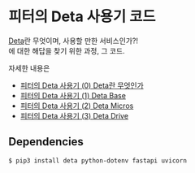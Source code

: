 피터의 Deta 사용기 코드
===

[Deta](https://deta.sh)란 무엇이며, 사용할 만한 서비스인가?!    
에 대한 해답을 찾기 위한 과정, 그 코드.

자세한 내용은
- [피터의 Deta 사용기 (0) Deta란 무엇인가](https://velog.io/@peeeeeter_j/피터의-Deta-사용기-0)
- [피터의 Deta 사용기 (1) Deta Base](https://velog.io/@peeeeeter_j/피터의-Deta-사용기-1)
- [피터의 Deta 사용기 (2) Deta Micros](https://velog.io/@peeeeeter_j/피터의-Deta-사용기-2)
- [피터의 Deta 사용기 (3) Deta Drive](https://velog.io/@peeeeeter_j/피터의-Deta-사용기-3)

Dependencies
---

```bash
$ pip3 install deta python-dotenv fastapi uvicorn
```
